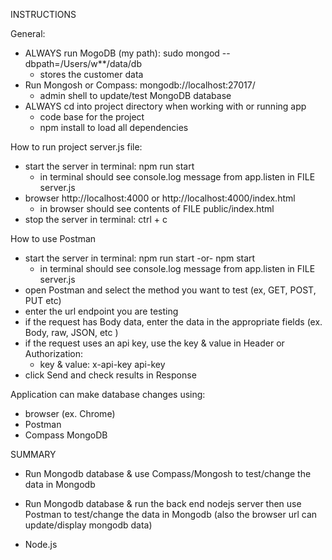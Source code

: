 INSTRUCTIONS

General: 
- ALWAYS run MogoDB (my path):  sudo mongod --dbpath=/Users/w**/data/db
    - stores the customer data
- Run Mongosh or Compass:       mongodb://localhost:27017/
    - admin shell to update/test MongoDB database
- ALWAYS cd into project directory when working with or running app
    - code base for the project
    - npm install to load all dependencies

How to run project server.js file:
- start the server in terminal: npm run start
    - in terminal should see console.log message from app.listen in FILE server.js
- browser http://localhost:4000 or http://localhost:4000/index.html
    - in browser should see contents of FILE public/index.html
- stop the server in terminal: ctrl + c



How to use Postman
- start the server in terminal: npm run start -or- npm start
    - in terminal should see console.log message from app.listen in FILE server.js
- open Postman and select the method you want to test (ex, GET, POST, PUT etc)
- enter the url endpoint you are testing
- if the request has Body data, enter the data in the appropriate fields (ex. Body, raw, JSON, etc )
- if the request uses an api key, use the key & value in Header or Authorization: 
    - key & value:    x-api-key      api-key
- click Send and check results in Response



Application can make database changes using:
- browser (ex. Chrome)
- Postman
- Compass MongoDB

SUMMARY
- Run Mongodb database & use Compass/Mongosh to test/change the data in Mongodb
- Run Mongodb database & run the back end nodejs server then use Postman to test/change the data in Mongodb (also the browser url can update/display mongodb data)




- Node.js

